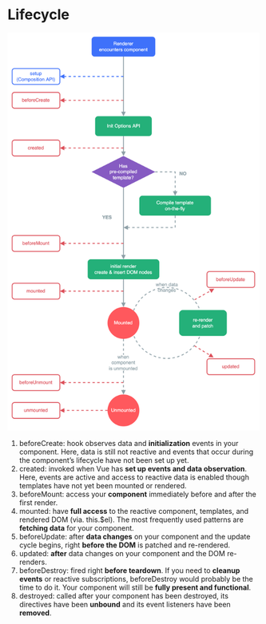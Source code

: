 # Lifecycle

![Untitled](lifecycle.png)

1. beforeCreate: hook observes data and **initialization** events in your component. Here, data is still not reactive and events that occur during the component’s lifecycle have not been set up yet.
2. created: invoked when Vue has **set up events and data observation**. Here, events are active and access to reactive data is enabled though templates have not yet been mounted or rendered.
3. beforeMount: access your **component** immediately before and after the first render.
4. mounted: have **full access** to the reactive component, templates, and rendered DOM (via. this.$el). The most frequently used patterns are **fetching data** for your component.
5. beforeUpdate: after **data changes** on your component and the update cycle begins, right **before the DOM** is patched and re-rendered.
6. updated: **after** data changes on your component and the DOM re-renders.
7. beforeDestroy: fired right **before teardown**. If you need to **cleanup events** or reactive subscriptions, beforeDestroy would probably be the time to do it. Your component will still be **fully present and functional**.
8. destroyed: called after your component has been destroyed, its directives have been **unbound** and its event listeners have been **removed**.